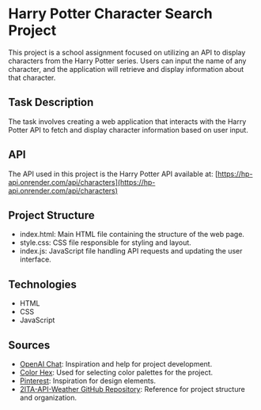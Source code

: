 # Harry Potter Character Search Project

This project is a school assignment focused on utilizing an API to display characters from the Harry Potter series. Users can input the name of any character, and the application will retrieve and display information about that character.

## Task Description

The task involves creating a web application that interacts with the Harry Potter API to fetch and display character information based on user input.

## API

The API used in this project is the Harry Potter API available at: [https://hp-api.onrender.com/api/characters](https://hp-api.onrender.com/api/characters)

## Project Structure

-   index.html: Main HTML file containing the structure of the web page.
-   style.css: CSS file responsible for styling and layout.
-   index.js: JavaScript file handling API requests and updating the user interface.

## Technologies

-   HTML
-   CSS
-   JavaScript

## Sources

-   [OpenAI Chat](https://chat.openai.com/): Inspiration and help for project development.
-   [Color Hex](https://www.color-hex.com/color-palette/110116): Used for selecting color palettes for the project.
-   [Pinterest](https://no.pinterest.com/): Inspiration for design elements.
-   [2ITA-API-Weather GitHub Repository](https://github.com/SoupLittle/2ITA-API-Weather/tree/main): Reference for project structure and organization.

